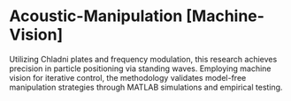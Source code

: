 # Acoustic-Manipulation [Machine-Vision]
Utilizing Chladni plates and frequency modulation, this research achieves precision in particle positioning via standing waves. Employing machine vision for iterative control, the methodology validates model-free manipulation strategies through MATLAB simulations and empirical testing.
